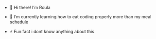 - 👋 Hi there! I’m Roula
  
- 🌱 I’m currently learning how to eat coding properly more than my meal schedule

- ⚡ Fun fact i dont know anything about this

<!---
stelliroula/stelliroula is a ✨ special ✨ repository because its `README.md` (this file) appears on your GitHub profile.
You can click the Preview link to take a look at your changes.
--->
